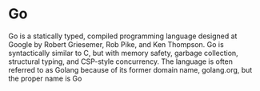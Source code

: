 # Go
Go is a statically typed, compiled programming language designed at Google by Robert Griesemer, Rob Pike, and Ken Thompson.
Go is syntactically similar to C, but with memory safety, garbage collection, structural typing, and CSP-style concurrency.
The language is often referred to as Golang because of its former domain name, golang.org, but the proper name is Go
